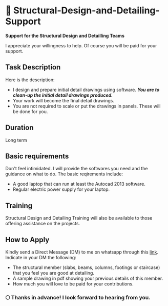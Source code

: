 # 📔 Structural-Design-and-Detailing-Support
**Support for the Structural Design and Detailling Teams**<br>

I appreciate your willingness to help. Of course you will be paid for your support.

## Task Description
Here is the description:<br>

- I design and prepare initial detail drawings using software. _**You are to clean-up the initial detail drawings produced.**_<br>
- Your work will become the final detail drawings.<br>
- You are not required to scale or put the drawings in panels. These will be done for you.<br>

## Duration
   Long term
   
## Basic requirements
Don't feel intimidated. I will provide the softwares you need and the guidance on what to do. The basic reqirements include:
- A good laptop that can run at least the Autocad 2013 software.
- Regular electric power supply for your laptop.

## Training
Structural Design and Detailing Training will also be available to those offering assistance on the projects.

## How to Apply
Kindly send a Direct Message (DM) to me on whatsapp through this <a target="_blank" href="https://wa.me/message/SNSWEC3U4E3XK1">link</a>.
Indicate in your DM the following:

- The structural member (slabs, beams, columns, footings or staircase) that you feel you are good at detailing.
- A sample drawing in pdf showing your previous details of this member.
- How much you will love to be paid for your contributions.<br>

### 🌕 Thanks in advance! I look forward to hearing from you.

